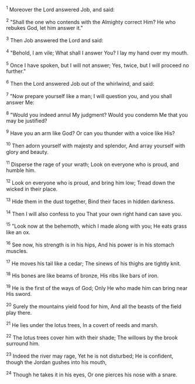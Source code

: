 <sup>1</sup> 
Moreover the Lord answered Job, and said: 

<sup>2</sup> 
"Shall the one who contends with the Almighty correct Him? He who rebukes God, let him answer it." 

<sup>3</sup> 
Then Job answered the Lord and said: 

<sup>4</sup> 
"Behold, I am vile; What shall I answer You? I lay my hand over my mouth. 

<sup>5</sup> 
Once I have spoken, but I will not answer; Yes, twice, but I will proceed no further." 

<sup>6</sup> 
Then the Lord answered Job out of the whirlwind, and said: 

<sup>7</sup> 
"Now prepare yourself like a man; I will question you, and you shall answer Me: 

<sup>8</sup> 
"Would you indeed annul My judgment? Would you condemn Me that you may be justified? 

<sup>9</sup> 
Have you an arm like God? Or can you thunder with a voice like His? 

<sup>10</sup> 
Then adorn yourself with majesty and splendor, And array yourself with glory and beauty. 

<sup>11</sup> 
Disperse the rage of your wrath; Look on everyone who is proud, and humble him. 

<sup>12</sup> 
Look on everyone who is proud, and bring him low; Tread down the wicked in their place. 

<sup>13</sup> 
Hide them in the dust together, Bind their faces in hidden darkness. 

<sup>14</sup> 
Then I will also confess to you That your own right hand can save you. 

<sup>15</sup> 
"Look now at the behemoth, which I made along with you; He eats grass like an ox. 

<sup>16</sup> 
See now, his strength is in his hips, And his power is in his stomach muscles. 

<sup>17</sup> 
He moves his tail like a cedar; The sinews of his thighs are tightly knit. 

<sup>18</sup> 
His bones are like beams of bronze, His ribs like bars of iron. 

<sup>19</sup> 
He is the first of the ways of God; Only He who made him can bring near His sword. 

<sup>20</sup> 
Surely the mountains yield food for him, And all the beasts of the field play there. 

<sup>21</sup> 
He lies under the lotus trees, In a covert of reeds and marsh. 

<sup>22</sup> 
The lotus trees cover him with their shade; The willows by the brook surround him. 

<sup>23</sup> 
Indeed the river may rage, Yet he is not disturbed; He is confident, though the Jordan gushes into his mouth, 

<sup>24</sup> 
Though he takes it in his eyes, Or one pierces his nose with a snare.